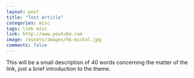 ```yaml
---
layout: post
title: "Test Article"
categories: misc
tags: link misc
link: http://www.youtube.com
image: /assets/images/hb-michal.jpg
comments: false
---
```


This will be a small description of 40 words concerning the matter of the link, just a brief introduction to the theme.
